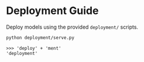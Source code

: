 # Deployment Guide

Deploy models using the provided `deployment/` scripts.

```bash
python deployment/serve.py
```

```{doctest}
>>> 'deploy' + 'ment'
'deployment'
```
